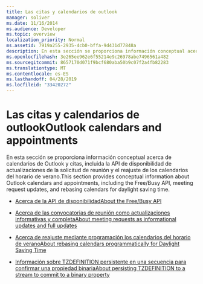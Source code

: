 ```yaml
---
title: Las citas y calendarios de outlook
manager: soliver
ms.date: 11/16/2014
ms.audience: Developer
ms.topic: overview
localization_priority: Normal
ms.assetid: 7919a255-2935-4cb0-bffa-9d431d77848a
description: En esta sección se proporciona información conceptual acerca de calendarios de Outlook y citas, incluida la API de disponibilidad de actualizaciones de la solicitud de reunión y el reajuste de los calendarios del horario de verano.
ms.openlocfilehash: 3e265ee962e6f55214e9c26978abe7496561a482
ms.sourcegitcommit: 8657170d071f9bcf680aba50b9c07f2a4fb82283
ms.translationtype: MT
ms.contentlocale: es-ES
ms.lasthandoff: 04/28/2019
ms.locfileid: "33420272"
---
```

# <a name="outlook-calendars-and-appointments"></a><span data-ttu-id="58530-103">Las citas y calendarios de outlook</span><span class="sxs-lookup"><span data-stu-id="58530-103">Outlook calendars and appointments</span></span>

<span data-ttu-id="58530-104">En esta sección se proporciona información conceptual acerca de calendarios de Outlook y citas, incluida la API de disponibilidad de actualizaciones de la solicitud de reunión y el reajuste de los calendarios del horario de verano.</span><span class="sxs-lookup"><span data-stu-id="58530-104">This section provides conceptual information about Outlook calendars and appointments, including the Free/Busy API, meeting request updates, and rebasing calendars for daylight saving time.</span></span> 

- [<span data-ttu-id="58530-105">Acerca de la API de disponibilidad</span><span class="sxs-lookup"><span data-stu-id="58530-105">About the Free/Busy API</span></span>](about-the-free-busy-api.md)
    
- [<span data-ttu-id="58530-106">Acerca de las convocatorias de reunión como actualizaciones informativas y completa</span><span class="sxs-lookup"><span data-stu-id="58530-106">About meeting requests as informational updates and full updates</span></span>](about-meeting-requests-as-informational-updates-and-full-updates.md)
    
- [<span data-ttu-id="58530-107">Acerca de reajuste mediante programación los calendarios del horario de verano</span><span class="sxs-lookup"><span data-stu-id="58530-107">About rebasing calendars programmatically for Daylight Saving Time</span></span>](about-rebasing-calendars-programmatically-for-daylight-saving-time.md)
    
- [<span data-ttu-id="58530-108">Información sobre TZDEFINITION persistente en una secuencia para confirmar una propiedad binaria</span><span class="sxs-lookup"><span data-stu-id="58530-108">About persisting TZDEFINITION to a stream to commit to a binary property</span></span>](about-persisting-tzdefinition-to-a-stream-to-commit-to-a-binary-property.md)
    

